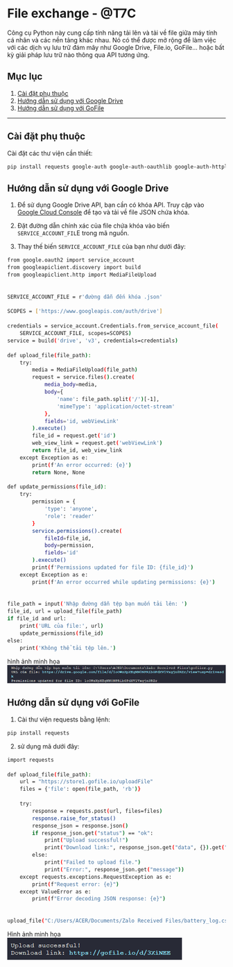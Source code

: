 # File exchange - @T7C

Công cụ Python này cung cấp tính năng tải lên và tải về file giữa máy tính cá nhân và các nền tảng khác nhau. Nó có thể được mở rộng để làm việc với các dịch vụ lưu trữ đám mây như Google Drive, File.io, GoFile... hoặc bất kỳ giải pháp lưu trữ nào thông qua API tương ứng.

## Mục lục

1. [Cài đặt phụ thuộc](#cài-đặt-phụ-thuộc)
2. [Hướng dẫn sử dụng với Google Drive](#hướng-dẫn-sử-dụng-với-google-drive)
3. [Hướng dẫn sử dụng với GoFile](#hướng-dẫn-sử-dụng-với-gofile)

---

## Cài đặt phụ thuộc

Cài đặt các thư viện cần thiết:
```bash
pip install requests google-auth google-auth-oauthlib google-auth-httplib2 google-api-python-client
```

## Hướng dẫn sử dụng với Google Drive
1. Để sử dụng Google Drive API, bạn cần có khóa API. Truy cập vào [Google Cloud Console](https://console.cloud.google.com/) để tạo và tải về file JSON chứa khóa.

2. Đặt đường dẫn chính xác của file chứa khóa vào biến `SERVICE_ACCOUNT_FIL`E trong mã nguồn.

3. Thay thế biến `SERVICE_ACCOUNT_FILE` của bạn như dưới đây:
```bash
from google.oauth2 import service_account
from googleapiclient.discovery import build
from googleapiclient.http import MediaFileUpload


SERVICE_ACCOUNT_FILE = r'đường dẫn đến khóa .json'

SCOPES = ['https://www.googleapis.com/auth/drive']

credentials = service_account.Credentials.from_service_account_file(
    SERVICE_ACCOUNT_FILE, scopes=SCOPES)
service = build('drive', 'v3', credentials=credentials)

def upload_file(file_path):
    try:
        media = MediaFileUpload(file_path)
        request = service.files().create(
            media_body=media,
            body={
                'name': file_path.split('/')[-1],
                'mimeType': 'application/octet-stream'
            },
            fields='id, webViewLink'
        ).execute()
        file_id = request.get('id')
        web_view_link = request.get('webViewLink')
        return file_id, web_view_link
    except Exception as e:
        print(f'An error occurred: {e}')
        return None, None

def update_permissions(file_id):
    try:
        permission = {
            'type': 'anyone',
            'role': 'reader'
        }
        service.permissions().create(
            fileId=file_id,
            body=permission,
            fields='id'
        ).execute()
        print(f'Permissions updated for file ID: {file_id}')
    except Exception as e:
        print(f'An error occurred while updating permissions: {e}')


file_path = input('Nhập đường dẫn tệp bạn muốn tải lên: ')
file_id, url = upload_file(file_path)
if file_id and url:
    print('URL của file:', url)
    update_permissions(file_id)
else:
    print('Không thể tải tệp lên.')
```
hình ảnh minh họa
![example](images/image.png)

## Hướng dẫn sử dụng với GoFile
1. Cài thư viện requests bằng lệnh:
```bash
pip install requests
```
2. sử dụng mã dưới đây:
```bash
import requests

def upload_file(file_path):
    url = "https://store1.gofile.io/uploadFile"  
    files = {'file': open(file_path, 'rb')}
    
    try:
        response = requests.post(url, files=files)
        response.raise_for_status()
        response_json = response.json()
        if response_json.get("status") == "ok":
            print("Upload successful!")
            print("Download link:", response_json.get("data", {}).get("downloadPage"))
        else:
            print("Failed to upload file.")
            print("Error:", response_json.get("message"))
    except requests.exceptions.RequestException as e:
        print(f"Request error: {e}")
    except ValueError as e:
        print(f"Error decoding JSON response: {e}")


upload_file("C:/Users/ACER/Documents/Zalo Received Files/battery_log.csv") #thay thế bằng đường dẫn đến tệp của bạn

```
Hình ảnh minh họa
![example](images/image1.png)




